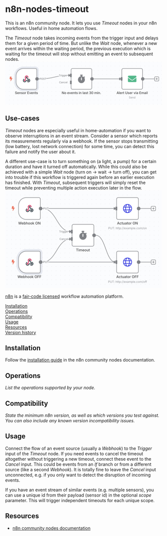 # n8n-nodes-timeout

This is an n8n community node. It lets you use _Timeout_ nodes in your n8n workflows. Useful in home automation flows.

The _Timeout_ node takes incoming events from the trigger input and delays them for a given period of time. But unlike the
_Wait_ node, whenever a new event arrives within the waiting period, the previous execution which is waiting for the
timeout will stop without emitting an event to subsequent nodes.
![A workflow which uses a Timeout node to detect and alert about a sensor failure](./Sensor_Failure.png)

## Use-cases
_Timeout_ nodes are especially useful in home-automation if you want to observe interruptions in an event stream.
Consider a sensor which reports its measurements regularly via a webhook. If the sensor stops transmitting (low battery,
lost network connection) for some time, you can detect this failure and notify the user about it.

A different use-case is to turn something on (a light, a pump) for a certain duration and have it turned off automatically.
While this could also be achieved with a simple _Wait_ node (turn on -> wait -> turn off), you can get into trouble if this
workflow is triggered again before an earlier execution has finished. With _Timeout_, subsequent triggers will simply
reset the timeout while preventing multiple action execution later in the flow.
![A workflow which uses a Timout node to control auto-off of an actuator](./Actuator_TO.png)

[n8n](https://n8n.io/) is a [fair-code licensed](https://docs.n8n.io/reference/license/) workflow automation platform.

[Installation](#installation)  
[Operations](#operations)  
[Compatibility](#compatibility)  
[Usage](#usage)  <!-- delete if not using this section -->  
[Resources](#resources)  
[Version history](#version-history)  <!-- delete if not using this section -->  

## Installation

Follow the [installation guide](https://docs.n8n.io/integrations/community-nodes/installation/) in the n8n community nodes documentation.

## Operations

_List the operations supported by your node._

## Compatibility

_State the minimum n8n version, as well as which versions you test against. You can also include any known version incompatibility issues._

## Usage

Connect the flow of an event source (usually a _Webhook_) to the _Trigger_ input of the _Timeout_ node. If you need events
to cancel the timeout altogether without triggering a new timeout, connect these event to the _Cancel_ input. This could be
events from an _If_ branch or from a different source (like a second _Webhook_).
It is totally fine to leave the _Cancel_ input unconnected, e.g. if you only want to detect the disruption of incoming events.

If you have an event stream of similar events (e.g. multiple sensors), you can use a unique id from their payload (sensor id)
in the optional _scope_ parameter. This will trigger independent timeouts for each unique scope.

## Resources

* [n8n community nodes documentation](https://docs.n8n.io/integrations/#community-nodes)
